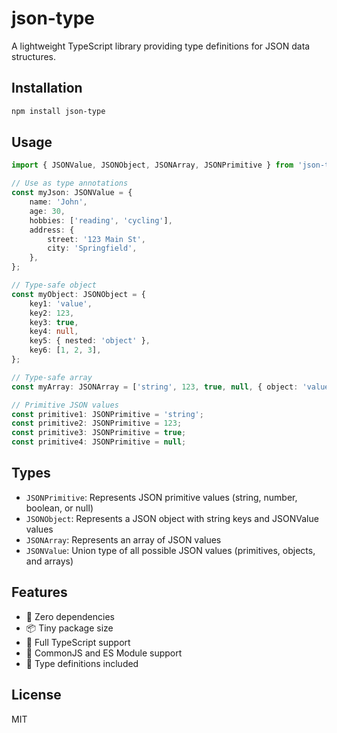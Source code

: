 # json-type

A lightweight TypeScript library providing type definitions for JSON data structures.

## Installation

```bash
npm install json-type
```

## Usage

```typescript
import { JSONValue, JSONObject, JSONArray, JSONPrimitive } from 'json-type';

// Use as type annotations
const myJson: JSONValue = {
	name: 'John',
	age: 30,
	hobbies: ['reading', 'cycling'],
	address: {
		street: '123 Main St',
		city: 'Springfield',
	},
};

// Type-safe object
const myObject: JSONObject = {
	key1: 'value',
	key2: 123,
	key3: true,
	key4: null,
	key5: { nested: 'object' },
	key6: [1, 2, 3],
};

// Type-safe array
const myArray: JSONArray = ['string', 123, true, null, { object: 'value' }, [1, 2, 3]];

// Primitive JSON values
const primitive1: JSONPrimitive = 'string';
const primitive2: JSONPrimitive = 123;
const primitive3: JSONPrimitive = true;
const primitive4: JSONPrimitive = null;
```

## Types

- `JSONPrimitive`: Represents JSON primitive values (string, number, boolean, or null)
- `JSONObject`: Represents a JSON object with string keys and JSONValue values
- `JSONArray`: Represents an array of JSON values
- `JSONValue`: Union type of all possible JSON values (primitives, objects, and arrays)

## Features

- 🚀 Zero dependencies
- 📦 Tiny package size
- 💪 Full TypeScript support
- 🔄 CommonJS and ES Module support
- 📝 Type definitions included

## License

MIT

